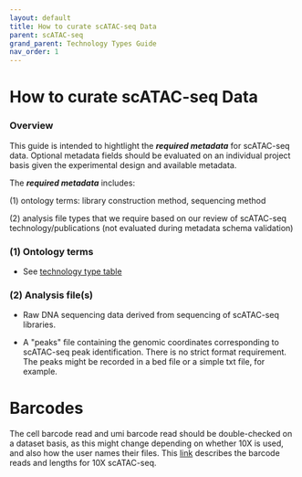 ```yaml
---
layout: default
title: How to curate scATAC-seq Data
parent: scATAC-seq
grand_parent: Technology Types Guide
nav_order: 1
---
```


# How to curate scATAC-seq Data

### Overview

This guide is intended to hightlight the ***required metadata*** for scATAC-seq data. Optional metadata fields should be evaluated on an individual project basis given the experimental design and available metadata.

The ***required metadata*** includes:

(1) ontology terms: library construction method, sequencing method

(2) analysis file types that we require based on our review of scATAC-seq technology/publications (not evaluated during metadata schema validation)

### (1) Ontology terms

- See [technology type table](https://github.com/ebi-ait/hca-ebi-wrangler-central/blob/master/technology_type_table.md)

### (2) Analysis file(s)

- Raw DNA sequencing data derived from sequencing of scATAC-seq libraries.

- A "peaks" file containing the genomic coordinates corresponding to scATAC-seq peak identification. There is no strict format requirement. The peaks might be recorded in a bed file or a simple txt file, for example.

# Barcodes

The cell barcode read and umi barcode read should be double-checked on a dataset basis, as this might change depending on whether 10X is used, and also how the user names their files. This [link](https://divingintogeneticsandgenomics.rbind.io/post/understand-10x-scrnaseq-and-scatac-fastqs/) describes the barcode reads and lengths for 10X scATAC-seq.
